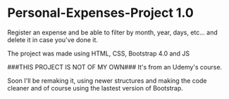# Personal-Expenses-Project 1.0

Register an expense and be able to filter by month, year, days, etc...
and delete it in case you've done it.

The project was made using HTML, CSS, Bootstrap 4.0 and JS

###THIS PROJECT IS NOT OF MY OWN###
It's from an Udemy's course.

Soon I'll be remaking it, using newer structures and making the code cleaner and of course using the lastest version of Bootstrap.
